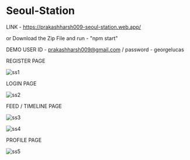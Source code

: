 # Seoul-Station

LINK - https://prakashharsh009-seoul-station.web.app/

or Download the Zip File and run - "npm start"


DEMO USER ID - prakashharsh009@gmail.com /  password - georgelucas

REGISTER PAGE

![ss1](https://user-images.githubusercontent.com/70228834/148898020-1606226a-2872-4ee7-a5b2-429b08f99463.jpg)


LOGIN PAGE

![ss2](https://user-images.githubusercontent.com/70228834/148898052-cc928e5b-67f0-48f1-b97f-31f57c9f1cc8.jpg)


FEED / TIMELINE PAGE

![ss3](https://user-images.githubusercontent.com/70228834/148898082-1a8c3d8f-75c1-46ce-a2ba-6ca12618dc40.jpg)

![ss4](https://user-images.githubusercontent.com/70228834/148898099-7b2e02fd-46c4-4acc-8a6c-2da5301e5451.jpg)


PROFILE PAGE

![ss5](https://user-images.githubusercontent.com/70228834/148898136-87523b78-a0b9-428b-a846-1d8b9c8908ee.jpg)

